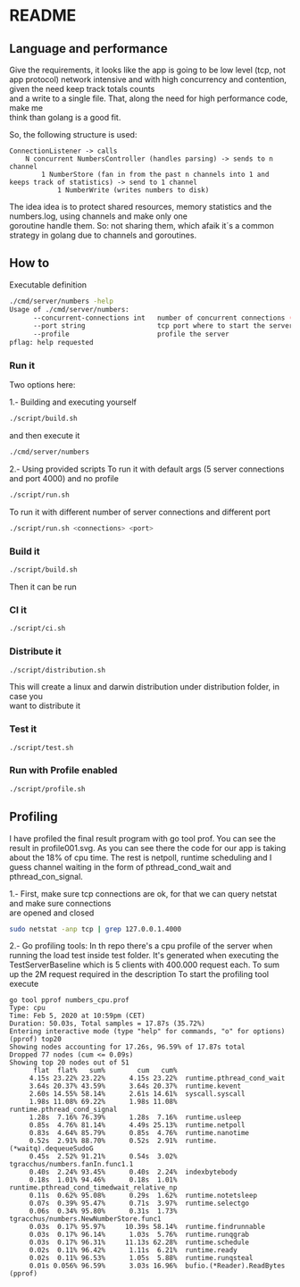 # README

## Language and performance
Give the requirements, it looks like the app is going to be low level (tcp, not app protocol) 
network intensive and with high concurrency and contention, given the need keep track totals counts    
and a write to a single file. That, along the need for high performance code, make me   
think than golang is a good fit.

So, the following structure is used:
```
ConnectionListener -> calls
    N concurrent NumbersController (handles parsing) -> sends to n channel
        1 NumberStore (fan in from the past n channels into 1 and keeps track of statistics) -> send to 1 channel
            1 NumberWrite (writes numbers to disk)
```

The idea idea is to protect shared resources, memory statistics and the numbers.log, using channels and make only one   
goroutine handle them. So: not sharing them, which afaik it´s a common strategy in golang due to channels and goroutines.

## How to
Executable definition
```bash
./cmd/server/numbers -help
Usage of ./cmd/server/numbers:
      --concurrent-connections int   number of concurrent connections (default 5)
      --port string                  tcp port where to start the server (default "4000")
      --profile                      profile the server
pflag: help requested
```

### Run it    
Two options here:

1.- Building and executing yourself 
```bash
./script/build.sh
```
and then execute it 
```bash
./cmd/server/numbers 
```

2.- Using provided scripts
To run it with default args (5 server connections and port 4000) and no profile
```bash
./script/run.sh
```
To run it with different number of server connections and different port
```bash
./script/run.sh <connections> <port>
```

### Build it    
```bash
./script/build.sh
```
Then it can be run

### CI it    
```bash
./script/ci.sh
```

### Distribute it    
```bash
./script/distribution.sh
```
This will create a linux and darwin distribution under distribution folder, in case you  
want to distribute it

### Test it    
```bash
./script/test.sh
```

### Run with Profile enabled 
```bash
./script/profile.sh
```


## Profiling
I have profiled the final result program with go tool prof. You can see the result in profile001.svg.
As you can see there the code for our app is taking about the 18% of cpu time. The rest is
netpoll, runtime scheduling and I guess channel waiting in the form of pthread_cond_wait and pthread_con_signal.


1.- First, make sure tcp connections are ok, for that we can query netstat and make sure connections   
are opened and closed
```bash
sudo netstat -anp tcp | grep 127.0.0.1.4000
```
2.- Go profiling tools:
In th repo there's a cpu profile of the server when running the load test inside test folder.
It's generated when executing the TestServerBaseline which is 5 clients with 400.000 request each.
To sum up the 2M request required in the description
To start the profiling tool execute
```
go tool pprof numbers_cpu.prof
Type: cpu
Time: Feb 5, 2020 at 10:59pm (CET)
Duration: 50.03s, Total samples = 17.87s (35.72%)
Entering interactive mode (type "help" for commands, "o" for options)
(pprof) top20
Showing nodes accounting for 17.26s, 96.59% of 17.87s total
Dropped 77 nodes (cum <= 0.09s)
Showing top 20 nodes out of 51
      flat  flat%   sum%        cum   cum%
     4.15s 23.22% 23.22%      4.15s 23.22%  runtime.pthread_cond_wait
     3.64s 20.37% 43.59%      3.64s 20.37%  runtime.kevent
     2.60s 14.55% 58.14%      2.61s 14.61%  syscall.syscall
     1.98s 11.08% 69.22%      1.98s 11.08%  runtime.pthread_cond_signal
     1.28s  7.16% 76.39%      1.28s  7.16%  runtime.usleep
     0.85s  4.76% 81.14%      4.49s 25.13%  runtime.netpoll
     0.83s  4.64% 85.79%      0.85s  4.76%  runtime.nanotime
     0.52s  2.91% 88.70%      0.52s  2.91%  runtime.(*waitq).dequeueSudoG
     0.45s  2.52% 91.21%      0.54s  3.02%  tgracchus/numbers.fanIn.func1.1
     0.40s  2.24% 93.45%      0.40s  2.24%  indexbytebody
     0.18s  1.01% 94.46%      0.18s  1.01%  runtime.pthread_cond_timedwait_relative_np
     0.11s  0.62% 95.08%      0.29s  1.62%  runtime.notetsleep
     0.07s  0.39% 95.47%      0.71s  3.97%  runtime.selectgo
     0.06s  0.34% 95.80%      0.31s  1.73%  tgracchus/numbers.NewNumberStore.func1
     0.03s  0.17% 95.97%     10.39s 58.14%  runtime.findrunnable
     0.03s  0.17% 96.14%      1.03s  5.76%  runtime.runqgrab
     0.03s  0.17% 96.31%     11.13s 62.28%  runtime.schedule
     0.02s  0.11% 96.42%      1.11s  6.21%  runtime.ready
     0.02s  0.11% 96.53%      1.05s  5.88%  runtime.runqsteal
     0.01s 0.056% 96.59%      3.03s 16.96%  bufio.(*Reader).ReadBytes
(pprof)
```

